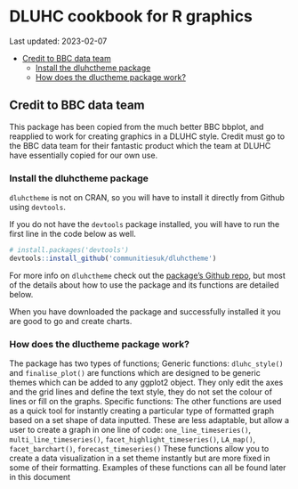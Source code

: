 DLUHC cookbook for R graphics
================
Last updated: 2023-02-07

-   [Credit to BBC data team](#credit-to-bbc-data-team)
    -   [Install the dluhctheme
        package](#install-the-dluhctheme-package)
    -   [How does the dluctheme package
        work?](#how-does-the-dluctheme-package-work)

<!-- README.md is generated from README.Rmd. Please edit that file -->

## Credit to BBC data team

This package has been copied from the much better BBC bbplot, and
reapplied to work for creating graphics in a DLUHC style. Credit must go
to the BBC data team for their fantastic product which the team at DLUHC
have essentially copied for our own use.

### Install the dluhctheme package

`dluhctheme` is not on CRAN, so you will have to install it directly
from Github using `devtools`.

If you do not have the `devtools` package installed, you will have to
run the first line in the code below as well.

``` r
# install.packages('devtools')
devtools::install_github('communitiesuk/dluhctheme')
```

For more info on `dluhctheme` check out the [package’s Github
repo](https://github.com/communitiesuk/dluhctheme), but most of the
details about how to use the package and its functions are detailed
below.

When you have downloaded the package and successfully installed it you
are good to go and create charts.

### How does the dluctheme package work?

The package has two types of functions; Generic functions:
`dluhc_style()` and `finalise_plot()` are functions which are designed
to be generic themes which can be added to any ggplot2 object. They only
edit the axes and the grid lines and define the text style, they do not
set the colour of lines or fill on the graphs. Specific functions: The
other functions are used as a quick tool for instantly creating a
particular type of formatted graph based on a set shape of data
inputted. These are less adaptable, but allow a user to create a graph
in one line of code: `one_line_timeseries()`, `multi_line_timeseries()`,
`facet_highlight_timeseries()`, `LA_map()`, `facet_barchart()`,
`forecast_timeseries()` These functions allow you to create a data
visualization in a set theme instantly but are more fixed in some of
their formatting. Examples of these functions can all be found later in
this document
